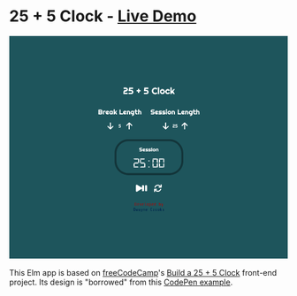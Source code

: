 # 25 + 5 Clock - [Live Demo](https://dwayne.github.io/elm-pomodoro-clock/)

![A screenshot of the 25 + 5 Clock](/screenshot.png)

This Elm app is based on [freeCodeCamp](https://www.freecodecamp.com/)'s
[Build a 25 + 5 Clock](https://www.freecodecamp.org/learn/front-end-development-libraries/front-end-development-libraries-projects/build-a-25--5-clock)
front-end project. Its design is "borrowed" from this [CodePen example](https://codepen.io/freeCodeCamp/full/XpKrrW).
